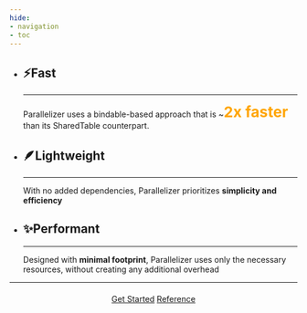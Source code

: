 ```yaml
---
hide:
- navigation
- toc
---
```


<div class="grid cards" markdown>

-   ## __⚡Fast__

    ---

    Parallelizer uses a bindable-based approach that is ~<span style="color:orange;font-size:26px">__2x faster__</span> than its SharedTable counterpart.

-   ## __🪶Lightweight__

    ---

    With no added dependencies, Parallelizer prioritizes __simplicity and efficiency__

-   ## __✨Performant__

    ---

    Designed with __minimal footprint__, Parallelizer uses only the necessary resources, without creating any additional overhead

</div>

---
<div style="text-align: center; margin-top: 20px;">
    <a href="./guides/getting-started" class="md-button md-button--primary">Get Started</a>
    <a href="./reference/" class="md-button">Reference</a>
</div>